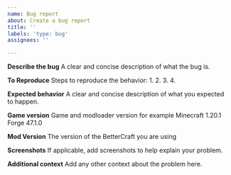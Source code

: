 ```yaml
---
name: Bug report
about: Create a bug report
title: ''
labels: 'type: bug'
assignees: ''

---
```


**Describe the bug**
A clear and concise description of what the bug is.

**To Reproduce**
Steps to reproduce the behavior:
1. 
2. 
3. 
4. 

**Expected behavior**
A clear and concise description of what you expected to happen.

**Game version**
Game and modloader version for example Minecraft 1.20.1 Forge 47.1.0

**Mod Version**
The version of the BetterCraft you are using

**Screenshots**
If applicable, add screenshots to help explain your problem.

**Additional context**
Add any other context about the problem here.
